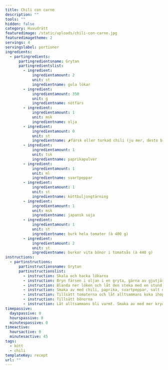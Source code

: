 ```yaml
---
title: Chili con carne
description: ""
tools: ""
hidden: false
category: Huvudrätt
featuredimage: /static/uploads/chili-con-carne.jpg
featuredimagetheme: 2
servings: 4
servingslabel: portioner
ingredients:
  - partingredients:
      partingredientsname: Grytan
      partingredientslist:
        - ingredient:
            ingredientamount: 2
            unit: st
            ingredientname: gula lökar
        - ingredient:
            ingredientamount: 350
            unit: g
            ingredientname: nötfärs
        - ingredient:
            ingredientamount: 1
            unit: msk
            ingredientname: olja
        - ingredient:
            ingredientamount: 0
            unit: st
            ingredientname: 🌶färsk eller torkad chili (ju mer, desto bättre)
        - ingredient:
            ingredientamount: 1
            unit: tsk
            ingredientname: paprikapulver
        - ingredient:
            ingredientamount: 1
            unit: ml
            ingredientname: svartpeppar
        - ingredient:
            ingredientamount: 1
            unit: st
            ingredientname: köttbuljongtärning
        - ingredient:
            ingredientamount: 1
            unit: msk
            ingredientname: japansk soja
        - ingredient:
            ingredientamount: 1
            unit: st
            ingredientname: burk hela tomater (à 400 g)
        - ingredient:
            ingredientamount: 2
            unit: st
            ingredientname: burkar vita bönor i tomatsås (à 440 g)
instructions:
  - partinstructions:
      partinstructionsname: Grytan
      partinstructionslist:
        - instruction: Skala och hacka lökarna
        - instruction: Bryn färsen i oljan i en gryta, gärna av gjutjärn, tills den fått fin färg
        - instruction: Blanda ner löken och låt den steka med en stund
        - instruction: Smaka av med chili, paprika, svartpeppar, salt och soja
        - instruction: Tillsätt tomaterna och låt alltsammans koka ihop tills smaken är mustig och röran blivit tjock. Ju längre koktid, desto fylligare smak.
        - instruction: Tillsätt bönorna
        - instruction: Låt alltsammans bli varmt. Smaka av med mer kryddor om så behövs.
timepassive:
  dayspassive: 0
  hourspassive: 0
  minutespassive: 0
timeactive:
  hoursactive: 0
  minutesactive: 45
tags:
  - kött
  - chili
templateKey: recept
url: ""
---
```

